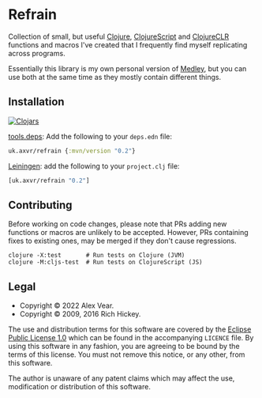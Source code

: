 # Refrain

Collection of small, but useful [Clojure][], [ClojureScript][] and
[ClojureCLR][] functions and macros I've created that I frequently find myself
replicating across programs.

Essentially this library is my own personal version of [Medley](), but you can
use both at the same time as they mostly contain different things.

[Clojure]: https://clojure.org
[ClojureScript]: https://clojurescript.org
[ClojureCLR]: https://clojure.org/about/clojureclr
[Medley]: https://github.com/weavejester/medley


## Installation

[![Clojars](https://img.shields.io/clojars/v/uk.axvr/refrain.svg)](https://clojars.org/uk.axvr/refrain)

[tools.deps][]: Add the following to your `deps.edn` file:

```clojure
uk.axvr/refrain {:mvn/version "0.2"}
```

[Leiningen][]: add the following to your `project.clj` file:

```clojure
[uk.axvr/refrain "0.2"]
```

[tools.deps]: https://clojure.org/reference/deps_and_cli
[Leiningen]: https://leiningen.org


## Contributing

Before working on code changes, please note that PRs adding new functions or
macros are unlikely to be accepted.  However, PRs containing fixes to existing
ones, may be merged if they don't cause regressions.

```shell
clojure -X:test       # Run tests on Clojure (JVM)
clojure -M:cljs-test  # Run tests on ClojureScript (JS)
```


## Legal

- Copyright © 2022 Alex Vear.
- Copyright © 2009, 2016 Rich Hickey.

The use and distribution terms for this software are covered by the
[Eclipse Public License 1.0](https://www.eclipse.org/legal/epl-v10.html)
which can be found in the accompanying `LICENCE` file.  By using this software
in any fashion, you are agreeing to be bound by the terms of this license.  You
must not remove this notice, or any other, from this software.

The author is unaware of any patent claims which may affect the use,
modification or distribution of this software.
